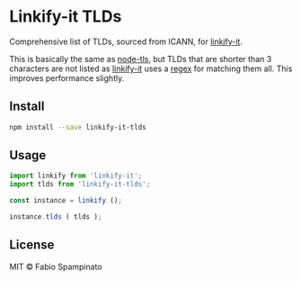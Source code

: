 # Linkify-it TLDs

Comprehensive list of TLDs, sourced from ICANN, for [linkify-it](https://github.com/markdown-it/linkify-it).

This is basically the same as [node-tls](https://github.com/stephenmathieson/node-tlds), but TLDs that are shorter than 3 characters are not listed as [linkify-it](https://github.com/markdown-it/linkify-it) uses a [regex](https://github.com/markdown-it/linkify-it/blob/6f3c94916a5e1bd9a246cb7166ec3ee6adbde6bb/index.js#L116-L117) for matching them all. This improves performance slightly.

## Install

```sh
npm install --save linkify-it-tlds
```

## Usage

```ts
import linkify from 'linkify-it';
import tlds from 'linkify-it-tlds';

const instance = linkify ();

instance.tlds ( tlds );
```

## License

MIT © Fabio Spampinato
